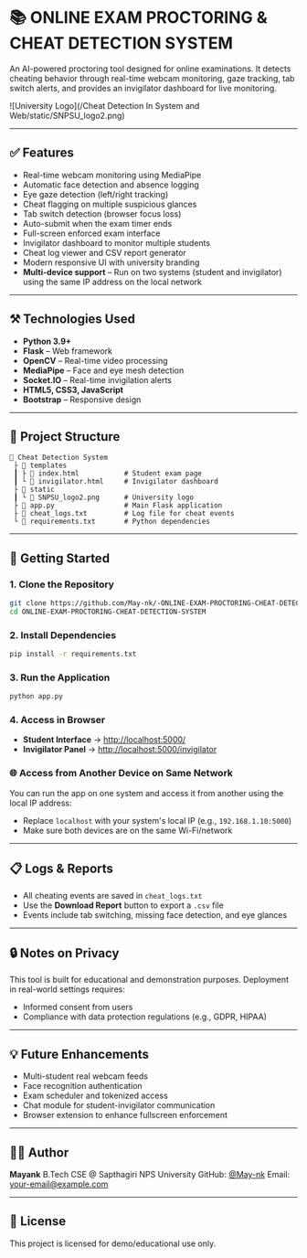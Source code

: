 # 📚 ONLINE EXAM PROCTORING & CHEAT DETECTION SYSTEM

An AI-powered proctoring tool designed for online examinations. It detects cheating behavior through real-time webcam monitoring, gaze tracking, tab switch alerts, and provides an invigilator dashboard for live monitoring.

![University Logo](/Cheat Detection In System and Web/static/SNPSU_logo2.png)

---

## ✅ Features

* Real-time webcam monitoring using MediaPipe
* Automatic face detection and absence logging
* Eye gaze detection (left/right tracking)
* Cheat flagging on multiple suspicious glances
* Tab switch detection (browser focus loss)
* Auto-submit when the exam timer ends
* Full-screen enforced exam interface
* Invigilator dashboard to monitor multiple students
* Cheat log viewer and CSV report generator
* Modern responsive UI with university branding
* **Multi-device support** – Run on two systems (student and invigilator) using the same IP address on the local network

---

## ⚒️ Technologies Used

* **Python 3.9+**
* **Flask** – Web framework
* **OpenCV** – Real-time video processing
* **MediaPipe** – Face and eye mesh detection
* **Socket.IO** – Real-time invigilation alerts
* **HTML5, CSS3, JavaScript**
* **Bootstrap** – Responsive design

---

## 📁 Project Structure

```
📁 Cheat Detection System
 ├ 📁 templates
 ┃ ├ 📄 index.html           # Student exam page
 ┃ └ 📄 invigilator.html     # Invigilator dashboard
 ├ 📁 static
 ┃ └ 📄 SNPSU_logo2.png      # University logo
 ├ 📄 app.py                 # Main Flask application
 ├ 📄 cheat_logs.txt         # Log file for cheat events
 └ 📄 requirements.txt       # Python dependencies
```

---

## 🚀 Getting Started

### 1. Clone the Repository

```bash
git clone https://github.com/May-nk/-ONLINE-EXAM-PROCTORING-CHEAT-DETECTION-SYSTEM.git
cd ONLINE-EXAM-PROCTORING-CHEAT-DETECTION-SYSTEM
```

### 2. Install Dependencies

```bash
pip install -r requirements.txt
```

### 3. Run the Application

```bash
python app.py
```

### 4. Access in Browser

* **Student Interface** → [http://localhost:5000/](http://localhost:5000/)
* **Invigilator Panel** → [http://localhost:5000/invigilator](http://localhost:5000/invigilator)

### 🌐 Access from Another Device on Same Network

You can run the app on one system and access it from another using the local IP address:

* Replace `localhost` with your system's local IP (e.g., `192.168.1.10:5000`)
* Make sure both devices are on the same Wi-Fi/network

---

## 📋 Logs & Reports

* All cheating events are saved in `cheat_logs.txt`
* Use the **Download Report** button to export a `.csv` file
* Events include tab switching, missing face detection, and eye glances

---

## 🔒 Notes on Privacy

This tool is built for educational and demonstration purposes. Deployment in real-world settings requires:

* Informed consent from users
* Compliance with data protection regulations (e.g., GDPR, HIPAA)

---

## 💡 Future Enhancements

* Multi-student real webcam feeds
* Face recognition authentication
* Exam scheduler and tokenized access
* Chat module for student-invigilator communication
* Browser extension to enhance fullscreen enforcement

---

## 👨‍💼 Author

**Mayank**
B.Tech CSE @ Sapthagiri NPS University
GitHub: [@May-nk](https://github.com/May-nk)
Email: [your-email@example.com](mailto:rajwork006@gmail.com)

---

## 📜 License

This project is licensed for demo/educational use only.
